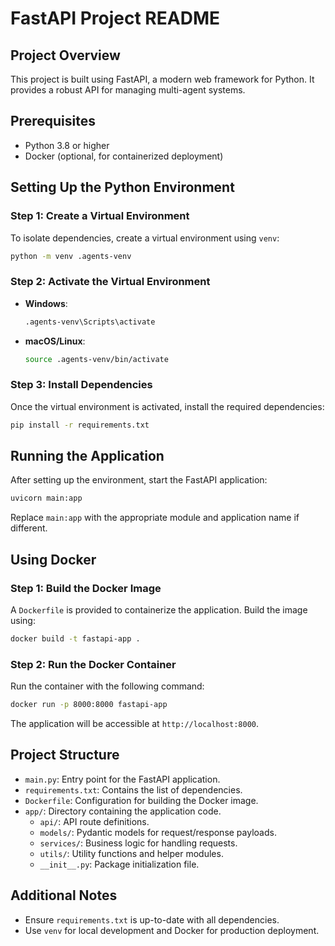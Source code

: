# FastAPI Project README  

## Project Overview  

This project is built using FastAPI, a modern web framework for Python. It provides a robust API for managing multi-agent systems.  

## Prerequisites  

- Python 3.8 or higher  
- Docker (optional, for containerized deployment)  

## Setting Up the Python Environment  

### Step 1: Create a Virtual Environment  

To isolate dependencies, create a virtual environment using `venv`:  
```bash  
python -m venv .agents-venv  
```  

### Step 2: Activate the Virtual Environment  

- **Windows**:  
    ```bash  
    .agents-venv\Scripts\activate  
    ```  
- **macOS/Linux**:  
    ```bash  
    source .agents-venv/bin/activate  
    ```  

### Step 3: Install Dependencies  

Once the virtual environment is activated, install the required dependencies:  
```bash  
pip install -r requirements.txt  
```  

## Running the Application  

After setting up the environment, start the FastAPI application:  
```bash  
uvicorn main:app 
```  
Replace `main:app` with the appropriate module and application name if different.  

## Using Docker  

### Step 1: Build the Docker Image  

A `Dockerfile` is provided to containerize the application. Build the image using:  
```bash  
docker build -t fastapi-app .  
```  

### Step 2: Run the Docker Container  

Run the container with the following command:  
```bash  
docker run -p 8000:8000 fastapi-app  
```  

The application will be accessible at `http://localhost:8000`.  

## Project Structure  
- `main.py`: Entry point for the FastAPI application.  
- `requirements.txt`: Contains the list of dependencies.  
- `Dockerfile`: Configuration for building the Docker image.
- `app/`: Directory containing the application code.
    - `api/`: API route definitions.
    - `models/`: Pydantic models for request/response payloads.
    - `services/`: Business logic for handling requests.
    - `utils/`: Utility functions and helper modules.
    - `__init__.py`: Package initialization file.  

## Additional Notes  
- Ensure `requirements.txt` is up-to-date with all dependencies.  
- Use `venv` for local development and Docker for production deployment.  
